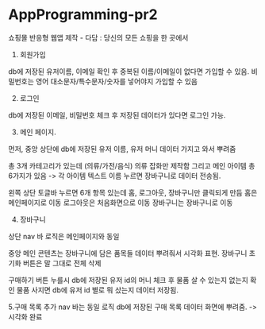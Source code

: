 # AppProgramming-pr2
쇼핑몰 반응형 웹앱 제작 - 다담 : 당신의 모든 쇼핑을 한 곳에서

1. 회원가입

db에 저장된 유저이름, 이메일 확인 후 중복된 이름/이메일이 없다면 가입할 수 있음.
비밀번호는 영어 대소문자/특수문자/숫자를 넣어야지 가입할 수 있음

2. 로그인

db에 저장된 이메일, 비밀번호 체크 후 저장된 데이터가 있다면 로그인 가능.

3. 메인 페이지.

먼저, 중앙 상단에 db에 저장된 유저 이름, 유저 머니 데이터 가지고 와서 뿌려줌

총 3개 카테고리가 있는데 (의류/가전/음식) 의류 잡화만 제작함
그리고 메인 아이템 총 6가지가 있음 -> 각 아이템 텍스트 이름 누르면 장바구니로 데이터 전송됨.

왼쪽 상단 토글바 누르면 
6개 항목 있는데 홈, 로그아웃, 장바구니만 클릭되게 만듬
홈은 메인페이지로 이동
로그아웃은 처음화면으로 이동
장바구니는 장바구니로 이동

4. 장바구니

상단 nav 바 로직은 메인페이지와 동일

중앙 메인 콘텐츠는 장바구니에 담은 품목들 데이터 뿌려줘서 시각화 표현.
장바구니 초기화 버튼은 말 그대로 전체 삭제

구매하기 버튼 누를시 db에 저장된 유저 id의 머니 체크 후 물품 살 수 있는지 없는지 확인
물품 사지면 db에 유저 id 별로 뭐 샀는지 데이터 저장됨.

5.구매 목록 추가
nav 바는 동일 로직
db에 저장된 구매 목록 데이터 화면에 뿌려줌. -> 시각화 완료
